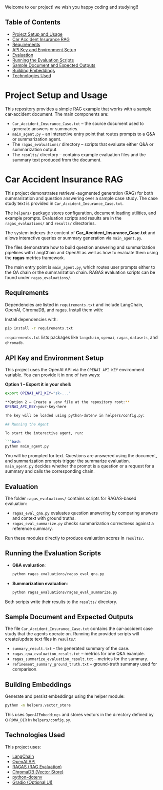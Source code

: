 Welcome to our project! we wish you happy coding and studying!!

## Table of Contents

- [Project Setup and Usage](#project-setup-and-usage)
- [Car Accident Insurance RAG](#car-accident-insurance-rag)
- [Requirements](#requirements)
- [API Key and Environment Setup](#api-key-and-environment-setup)
- [Evaluation](#evaluation)
- [Running the Evaluation Scripts](#running-the-evaluation-scripts)
- [Sample Document and Expected Outputs](#sample-document-and-expected-outputs)
- [Building Embeddings](#building-embeddings)
- [Technologies Used](#technologies-used)

# Project Setup and Usage

This repository provides a simple RAG example that works with a sample car-accident document. The main components are:

- `Car_Accident_Insurance_Case.txt` – the source document used to generate answers or summaries.
- `main_agent.py` – an interactive entry point that routes prompts to a Q&A or summarization agent.
- The `ragas_evaluations/` directory – scripts that evaluate either Q&A or summarization output.
- The `results/` directory – contains example evaluation files and the summary text produced from the document.

# Car Accident Insurance RAG

This project demonstrates retrieval-augmented generation (RAG) for both summarization and question answering over a sample case study. The case study text is provided in `Car_Accident_Insurance_Case.txt`.

The `helpers/` package stores configuration, document loading utilities, and example prompts. Evaluation scripts and results are in the `ragas_evaluations/` and `results/` directories.

The system indexes the content of **Car_Accident_Insurance_Case.txt** and allows interactive queries or summary generation via `main_agent.py`.

The files demonstrate how to build question answering and summarization pipelines with LangChain and OpenAI as well as how to evaluate them using the **ragas** metrics framework.

The main entry point is `main_agent.py`, which routes user prompts either to the QA chain or the summarization chain. RAGAS evaluation scripts can be found under `ragas_evaluations/`.


## Requirements

Dependencies are listed in `requirements.txt` and include LangChain, OpenAI, ChromaDB, and ragas. Install them with:

Install dependencies with:


```bash
pip install -r requirements.txt
```

`requirements.txt` lists packages like `langchain`, `openai`, `ragas`, `datasets`, and `chromadb`.

## API Key and Environment Setup

This project uses the OpenAI API via the `OPENAI_API_KEY` environment variable. You can provide it in one of two ways:

**Option 1 – Export it in your shell:**

```bash
export OPENAI_API_KEY="sk-..."

**Option 2 – Create a .env file at the repository root:**
OPENAI_API_KEY=your-key-here

The key will be loaded using python-dotenv in helpers/config.py:

## Running the Agent

To start the interactive agent, run:

```bash
python main_agent.py
```

You will be prompted for text. Questions are answered using the document, and summarization prompts trigger the summarize evaluation.
`main_agent.py` decides whether the prompt is a question or a request for a summary and calls the corresponding chain.

## Evaluation

The folder `ragas_evaluations/` contains scripts for RAGAS-based evaluation:

- `ragas_eval_qna.py` evaluates question answering by comparing answers and context with ground truths.
- `ragas_eval_summarize.py` checks summarization correctness against a reference summary.

Run these modules directly to produce evaluation scores in `results/`.

## Running the Evaluation Scripts

- **Q&A evaluation**:

  ```bash
  python ragas_evaluations/ragas_eval_qna.py
  ```

- **Summarization evaluation**:

  ```bash
  python ragas_evaluations/ragas_eval_summarize.py
  ```

Both scripts write their results to the `results/` directory.

## Sample Document and Expected Outputs

The file `Car_Accident_Insurance_Case.txt` contains the car-accident case study that the agents operate on. Running the provided scripts will create/update text files in `results/`:

- `summary_result.txt` – the generated summary of the case.
- `ragas_qna_evaluation_result.txt` – metrics for one Q&A example.
- `ragas_summarize_evaluation_result.txt` – metrics for the summary.
- `refinement_summary_ground_truth.txt` – ground-truth summary used for comparison.

## Building Embeddings

Generate and persist embeddings using the helper module:

```bash
python -m helpers.vector_store
```

This uses `OpenAIEmbeddings` and stores vectors in the directory defined by `CHROMA_DIR` in `helpers/config.py`.

## Technologies Used

This project uses:

- [LangChain](https://www.langchain.com/)
- [OpenAI API](https://platform.openai.com/docs)
- [RAGAS (RAG Evaluation)](https://github.com/explodinggradients/ragas)
- [ChromaDB (Vector Store)](https://www.trychroma.com/)
- [python-dotenv](https://pypi.org/project/python-dotenv/)
- [Gradio (Optional UI)](https://www.gradio.app/)
